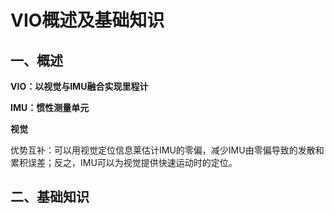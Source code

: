 # VIO概述及基础知识

## 一、概述

**VIO：以视觉与IMU融合实现里程计**

**IMU：惯性测量单元**

**视觉**

​	优势互补：可以用视觉定位信息莱估计IMU的零偏，减少IMU由零偏导致的发散和累积误差；反之，IMU可以为视觉提供快速运动时的定位。

## 二、基础知识

